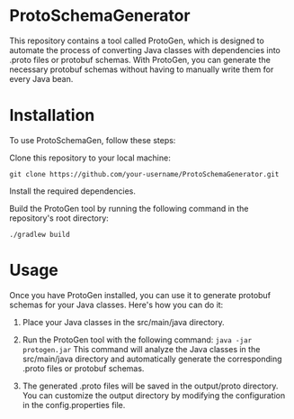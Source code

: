 # ProtoSchemaGenerator
This repository contains a tool called ProtoGen, which is designed to automate the process of converting Java classes with dependencies into .proto files or protobuf schemas. With ProtoGen, you can generate the necessary protobuf schemas without having to manually write them for every Java bean.

# Installation
To use ProtoSchemaGen, follow these steps:

Clone this repository to your local machine:

`git clone https://github.com/your-username/ProtoSchemaGenerator.git`

Install the required dependencies.

Build the ProtoGen tool by running the following command in the repository's root directory:

`./gradlew build`

# Usage
Once you have ProtoGen installed, you can use it to generate protobuf schemas for your Java classes. Here's how you can do it:

1. Place your Java classes in the src/main/java directory.

2. Run the ProtoGen tool with the following command:
`java -jar protogen.jar`
This command will analyze the Java classes in the src/main/java directory and automatically generate the corresponding .proto files or protobuf schemas.

3. The generated .proto files will be saved in the output/proto directory. You can customize the output directory by modifying the configuration in the config.properties file.


